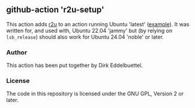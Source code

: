 
## github-action 'r2u-setup'

This action adds [r2u](https://eddelbuettel.github.io/r2u) to an action running Ubuntu 'latest' ([example](https://github.com/eddelbuettel/spotifytop50us/blob/master/.github/workflows/update.yaml)).
It was written for, and used with, Ubuntu 22.04 'jammy' but (by relying on `lsb_release`) should also work for Ubuntu 24.04 'noble' or later.

### Author

This action has been put together by Dirk Eddelbuettel.

### License

The code in this repository is licensed under the GNU GPL, Version 2 or later.
